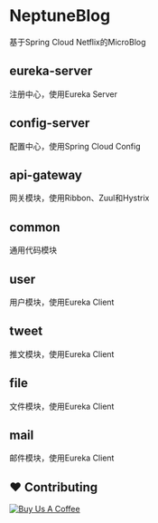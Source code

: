 # NeptuneBlog

基于Spring Cloud Netflix的MicroBlog

## eureka-server

注册中心，使用Eureka Server

## config-server

配置中心，使用Spring Cloud Config

## api-gateway

网关模块，使用Ribbon、Zuul和Hystrix

## common

通用代码模块

## user

用户模块，使用Eureka Client

## tweet

推文模块，使用Eureka Client

## file

文件模块，使用Eureka Client

## mail

邮件模块，使用Eureka Client

## ❤️ Contributing
<a href="https://www.buymeacoffee.com/liuweigeek" target="_blank"><img src="https://www.buymeacoffee.com/assets/img/custom_images/yellow_img.png" alt="Buy Us A Coffee" style="height: auto !important;width: auto !important;" ></a>